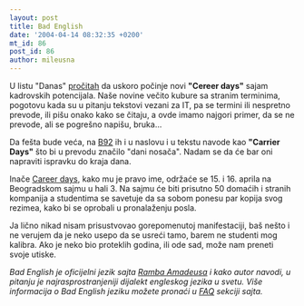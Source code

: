 ```yaml
---
layout: post
title: Bad English
date: '2004-04-14 08:32:35 +0200'
mt_id: 86
post_id: 86
author: mileusna
---
```

U listu "Danas" [pročitah](http://www.danas.co.yu/20040414/hronika2.html#13) da uskoro počinje novi **"Cereer days"** sajam kadrovskih potencijala. Naše novine večito kubure sa stranim terminima, pogotovu kada su u pitanju tekstovi vezani za IT, pa se termini ili nespretno prevode, ili pišu onako kako se čitaju, a ovde imamo najgori primer, da se ne prevode, ali se pogrešno napišu, bruka...

Da fešta bude veća, na [B92](http://www.b92.net/news/indexs.php?order=hrono&yyyy=2004&mm=04&dd=14&nav_id=138131&style=headlines) ih i u naslovu i u tekstu navode kao **"Carrier Days"** što bi u prevodu značilo "dani nosača". Nadam se da će bar oni napraviti ispravku do kraja dana.

Inače [Career days](http://www.aiesec.org.yu/careerdays/), kako mu je pravo ime, održaće se 15. i 16. aprila na Beogradskom sajmu u hali 3. Na sajmu će biti prisutno 50 domaćih i stranih kompanija a studentima se savetuje da sa sobom ponesu par kopija svog rezimea, kako bi se oprobali u pronalaženju posla.

Ja lično nikad nisam prisustvovao gorepomenutoj manifestaciji, baš nešto i ne verujem da je neko usepo da se usreći tamo, barem ne studenti mog kalibra. Ako je neko bio proteklih godina, ili ode sad, može nam preneti svoje utiske.

_Bad English je oficijelni jezik sajta [Ramba Amadeusa](http://www.ramboamadeus.com) i kako autor navodi, u pitanju je najrasprostranjeniji dijalekt engleskog jezika u svetu. Više informacija o Bad English jeziku možete pronaći u [FAQ](http://www.ramboamadeus.com/faq.htm) sekciji sajta._

